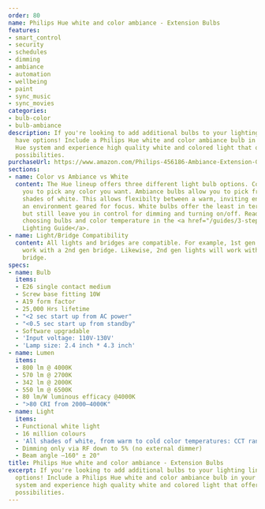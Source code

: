 ```yaml
---
order: 80
name: Philips Hue white and color ambiance - Extension Bulbs
features:
- smart_control
- security
- schedules
- dimming
- ambiance
- automation
- wellbeing
- paint
- sync_music
- sync_movies
categories:
- bulb-color
- bulb-ambiance
description: If you're looking to add additional bulbs to your lighting lineup, you
  have options! Include a Philips Hue white and color ambiance bulb in your Philips
  Hue system and experience high quality white and colored light that offers you endless
  possibilities.
purchaseUrl: https://www.amazon.com/Philips-456186-Ambiance-Extension-Generation/dp/B014H2OZJS?tag=meethue-20
sections:
- name: Color vs Ambiance vs White
  content: The Hue lineup offers three different light bulb options. Color bulbs allow
    you to pick any color you want. Ambiance bulbs allow you to pick from many different
    shades of white. This allows flexibilty between a warm, inviting environment and
    an environment geared for focus. White bulbs offer the least in terms of features,
    but still leave you in control for dimming and turning on/off. Read more about
    choosing bulbs and color temperature in the <a href="/guides/3-steps-to-hue-the-guide-you-wish-you-had-read-first/">Hue
    Lighting Guide</a>.
- name: Light/Bridge Compatibility
  content: All lights and bridges are compatible. For example, 1st gen lights will
    work with a 2nd gen bridge. Likewise, 2nd gen lights will work with a 1st gen
    bridge.
specs:
- name: Bulb
  items:
  - E26 single contact medium
  - Screw base fitting 10W
  - A19 form factor
  - 25,000 Hrs lifetime
  - "<2 sec start up from AC power"
  - "<0.5 sec start up from standby"
  - Software upgradable
  - 'Input voltage: 110V-130V'
  - 'Lamp size: 2.4 inch * 4.3 inch'
- name: Lumen
  items:
  - 800 lm @ 4000K
  - 570 lm @ 2700K
  - 342 lm @ 2000K
  - 550 lm @ 6500K
  - 80 lm/W luminous efficacy @4000K
  - ">80 CRI from 2000–4000K"
- name: Light
  items:
  - Functional white light
  - 16 million colours
  - 'All shades of white, from warm to cold color temperatures: CCT range 2000-6500K'
  - Dimming only via RF down to 5% (no external dimmer)
  - Beam angle –160° ± 20°
title: Philips Hue white and color ambiance - Extension Bulbs
excerpt: If you're looking to add additional bulbs to your lighting lineup, you have
  options! Include a Philips Hue white and color ambiance bulb in your Philips Hue
  system and experience high quality white and colored light that offers you endless
  possibilities.
---
```

